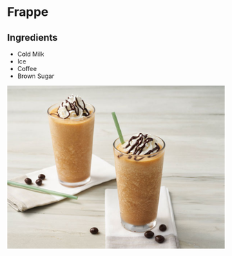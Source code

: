# Frappe

## Ingredients

- Cold Milk
- Ice
- Coffee
- Brown Sugar

<p align="center">
  <img src="../../Images/frappe.jpg">
</p>
